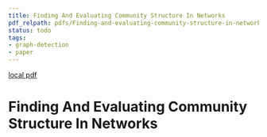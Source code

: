 ```yaml
---
title: Finding And Evaluating Community Structure In Networks
pdf_relpath: pdfs/Finding-and-evaluating-community-structure-in-networks.pdf
status: todo
tags:
- graph-detection
- paper
---
```


[local pdf](../../../pdfs/Finding-and-evaluating-community-structure-in-networks.pdf)

# Finding And Evaluating Community Structure In Networks
